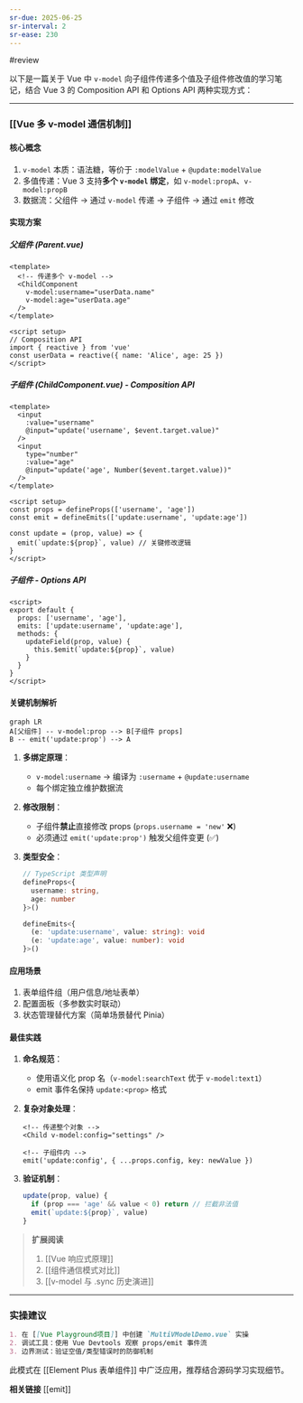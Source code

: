 ```yaml
---
sr-due: 2025-06-25
sr-interval: 2
sr-ease: 230
---
```


#review 

以下是一篇关于 Vue 中 `v-model` 向子组件传递多个值及子组件修改值的学习笔记，结合 Vue 3 的 Composition API 和 Options API 两种实现方式：

---
### [[Vue 多 v-model 通信机制]]
#### **核心概念**

1. `v-model` 本质：语法糖，等价于 `:modelValue` + `@update:modelValue`
2. 多值传递：Vue 3 支持**多个 `v-model` 绑定**，如 `v-model:propA`、`v-model:propB`
3. 数据流：父组件 → 通过 `v-model` 传递 → 子组件 → 通过 `emit` 修改


#### **实现方案**
##### 父组件 (Parent.vue)
```vue
<template>
  <!-- 传递多个 v-model -->
  <ChildComponent 
    v-model:username="userData.name"
    v-model:age="userData.age"
  />
</template>

<script setup>
// Composition API
import { reactive } from 'vue'
const userData = reactive({ name: 'Alice', age: 25 })
</script>
```

##### 子组件 (ChildComponent.vue) - Composition API
```vue
<template>
  <input 
    :value="username" 
    @input="update('username', $event.target.value)"
  />
  <input 
    type="number" 
    :value="age" 
    @input="update('age', Number($event.target.value))"
  />
</template>

<script setup>
const props = defineProps(['username', 'age'])
const emit = defineEmits(['update:username', 'update:age'])

const update = (prop, value) => {
  emit(`update:${prop}`, value) // 关键修改逻辑
}
</script>
```

##### 子组件 - Options API
```vue
<script>
export default {
  props: ['username', 'age'],
  emits: ['update:username', 'update:age'],
  methods: {
    updateField(prop, value) {
      this.$emit(`update:${prop}`, value)
    }
  }
}
</script>
```

#### **关键机制解析**
```mermaid
graph LR
A[父组件] -- v-model:prop --> B[子组件 props]
B -- emit('update:prop') --> A
```

1. **多绑定原理**：
   - `v-model:username` → 编译为 `:username` + `@update:username`
   - 每个绑定独立维护数据流

2. **修改限制**：
   - 子组件**禁止**直接修改 props (`props.username = 'new'` ❌)
   - 必须通过 `emit('update:prop')` 触发父组件变更 (✅)

3. **类型安全**：
   ```ts
   // TypeScript 类型声明
   defineProps<{ 
     username: string, 
     age: number 
   }>()
   
   defineEmits<{
     (e: 'update:username', value: string): void
     (e: 'update:age', value: number): void
   }>()
   ```

#### **应用场景**
1. 表单组件组（用户信息/地址表单）
2. 配置面板（多参数实时联动）
3. 状态管理替代方案（简单场景替代 Pinia）

#### **最佳实践**
1. **命名规范**：
   - 使用语义化 prop 名（`v-model:searchText` 优于 `v-model:text1`）
   - emit 事件名保持 `update:<prop>` 格式

2. **复杂对象处理**：
   ```vue
   <!-- 传递整个对象 -->
   <Child v-model:config="settings" />
   
   <!-- 子组件内 -->
   emit('update:config', { ...props.config, key: newValue })
   ```

3. **验证机制**：
   ```js
   update(prop, value) {
     if (prop === 'age' && value < 0) return // 拦截非法值
     emit(`update:${prop}`, value)
   }
   ```

> **扩展阅读**  
> 1. [[Vue 响应式原理]]  
> 2. [[组件通信模式对比]]  
> 3. [[v-model 与 .sync 历史演进]]

---
### 实操建议
```markdown
1. 在 [[Vue Playground项目]] 中创建 `MultiVModelDemo.vue` 实操
2. 调试工具：使用 Vue Devtools 观察 props/emit 事件流
3. 边界测试：验证空值/类型错误时的防御机制
```

此模式在 [[Element Plus 表单组件]] 中广泛应用，推荐结合源码学习实现细节。


**相关链接**
[[emit]]